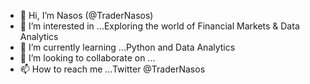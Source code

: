 - 👋 Hi, I’m Nasos (@TraderNasos)
- 👀 I’m interested in ...Exploring the world of Financial Markets & Data Analytics
- 🌱 I’m currently learning ...Python and Data Analytics
- 💞️ I’m looking to collaborate on ...
- 📫 How to reach me ...Twitter @TraderNasos

<!---
TraderNasos/TraderNasos is a ✨ special ✨ repository because its `README.md` (this file) appears on your GitHub profile.
You can click the Preview link to take a look at your changes.
--->
